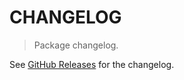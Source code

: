 # CHANGELOG

> Package changelog.

See [GitHub Releases](https://github.com/stdlib-js/string-base-remove-first-grapheme-cluster/releases) for the changelog.